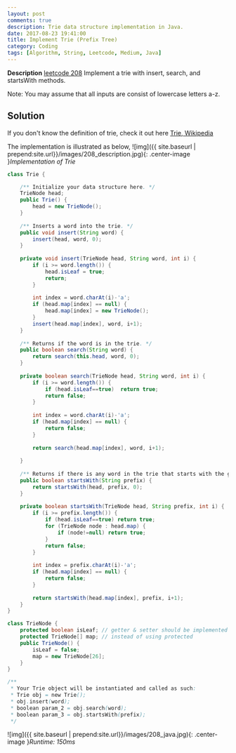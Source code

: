 ```yaml
---
layout: post
comments: true
description: Trie data structure implementation in Java.
date: 2017-08-23 19:41:00
title: Implement Trie (Prefix Tree)
category: Coding
tags: [Algorithm, String, Leetcode, Medium, Java]
---
```


**Description**
[leetcode 208](https://leetcode.com/problems/implement-trie-prefix-tree/description/)
Implement a trie with insert, search, and startsWith methods.

Note:
You may assume that all inputs are consist of lowercase letters a-z.

## Solution
If you don't know the definition of trie, check it out here [Trie, Wikipedia](https://en.wikipedia.org/wiki/Trie)

The implementation is illustrated as below,
![img]({{ site.baseurl | prepend:site.url}}/images/208_description.jpg){: .center-image }*Implementation of Trie*

```java
class Trie {

    /** Initialize your data structure here. */
    TrieNode head;
    public Trie() {
        head = new TrieNode();
    }
    
    /** Inserts a word into the trie. */
    public void insert(String word) {
        insert(head, word, 0);
    }
    
    private void insert(TrieNode head, String word, int i) {
        if (i >= word.length()) {
            head.isLeaf = true;
            return;
        }
        
        int index = word.charAt(i)-'a';
        if (head.map[index] == null) {
            head.map[index] = new TrieNode();
        }
        insert(head.map[index], word, i+1);
    }
    
    /** Returns if the word is in the trie. */
    public boolean search(String word) {
        return search(this.head, word, 0);
    }
    
    private boolean search(TrieNode head, String word, int i) {
        if (i >= word.length()) {
            if (head.isLeaf==true)  return true;
            return false;
        }
        
        int index = word.charAt(i)-'a';
        if (head.map[index] == null) {
            return false;
        } 
        
        return search(head.map[index], word, i+1);
    
    }
    
    /** Returns if there is any word in the trie that starts with the given prefix. */
    public boolean startsWith(String prefix) {
        return startsWith(head, prefix, 0);
    }
    
    private boolean startsWith(TrieNode head, String prefix, int i) {
        if (i >= prefix.length()) {
            if (head.isLeaf==true) return true;
            for (TrieNode node : head.map) {
                if (node!=null) return true;
            }
            return false;
        }
        
        int index = prefix.charAt(i)-'a';
        if (head.map[index] == null) {
            return false;
        } 
        
        return startsWith(head.map[index], prefix, i+1);        
    }
}

class TrieNode {
    protected boolean isLeaf; // getter & setter should be implemented 
    protected TrieNode[] map; // instead of using protected
    public TrieNode() {
        isLeaf = false;
        map = new TrieNode[26];
    }
}

/**
 * Your Trie object will be instantiated and called as such:
 * Trie obj = new Trie();
 * obj.insert(word);
 * boolean param_2 = obj.search(word);
 * boolean param_3 = obj.startsWith(prefix);
 */
```

![img]({{ site.baseurl | prepend:site.url}}/images/208_java.jpg){: .center-image }*Runtime: 150ms*
